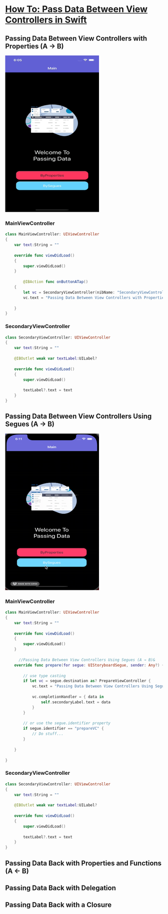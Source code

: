 # **[How To: Pass Data Between View Controllers in Swift](https://learnappmaking.com/pass-data-between-view-controllers-swift-how-to/)**  

## Passing Data Between View Controllers with Properties (A → B) 
<img src="https://github.com/YamamotoDesu/PassingData/blob/main/PassingData/Gif/ByProperties.gif" width="300" height="500"> 

### MainViewController 
```swift
class MainViewController: UIViewController
{
    var text:String = ""

    override func viewDidLoad()
    {
        super.viewDidLoad()
    }
    
        @IBAction func onButtonATap()
    {
        let vc = SecondaryViewController(nibName: "SecondaryViewController", bundle: nil)
        vc.text = "Passing Data Between View Controllers with Properties (A → B)"
        
    }
}
```

### SecondaryViewController  
```swift
class SecondaryViewController: UIViewController
{
    var text:String = ""

    @IBOutlet weak var textLabel:UILabel?

    override func viewDidLoad()
    {
        super.viewDidLoad()

        textLabel?.text = text
    }
}
```

## Passing Data Between View Controllers Using Segues (A → B) 
<img src="https://github.com/YamamotoDesu/PassingData/blob/main/PassingData/Gif/BySegues.gif" width="300" height="500"> 

### MainViewController 
```swift
class MainViewController: UIViewController
{
    var text:String = ""

    override func viewDidLoad()
    {
        super.viewDidLoad()
    }
    
      //Passing Data Between View Controllers Using Segues (A → B)&
    override func prepare(for segue: UIStoryboardSegue, sender: Any?) {
        
        // use type casting
        if let vc = segue.destination as? PrepareViewController {
            vc.text = "Passing Data Between View Controllers Using Segues (A → B)"
        
            vc.completionHandler = { data in
                self.secondaryLabel.text = data
            }
        }
        
        // or use the segue.identifier property
        if segue.identifier == "prepareVC" {
            // Do stuff...
        }
        
    }

}
```

### SecondaryViewController  
```swift
class SecondaryViewController: UIViewController
{
    var text:String = ""

    @IBOutlet weak var textLabel:UILabel?

    override func viewDidLoad()
    {
        super.viewDidLoad()

        textLabel?.text = text
    }
}
```

##  Passing Data Back with Properties and Functions (A ← B) 

## Passing Data Back with Delegation 

## Passing Data Back with a Closure  
